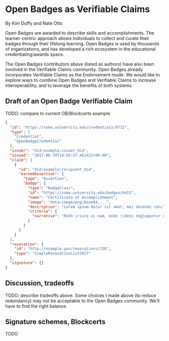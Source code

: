 # Open Badges as Verifiable Claims

By Kim Duffy and Nate Otto

Open Badges are awarded to describe skills and accomplishments. The learner-centric approach allows individuals to collect and curate their badges through their lifelong learning. Open Badges is used by thousands of organizations, and has developed a rich ecosystem in the educational credentialing/awards space.

The Open Badges contributors above (listed as authors) have also been involved in the Verifiable Claims community. Open Badges already incorporates Verifiable Claims as the Endorsement mode. We would like to explore ways to combine Open Badges and Verifiable Claims to increase interoperability, and to leverage the benefits of both systems.

## Draft of an Open Badge Verifiable Claim

TODO: compare to current OB/Blockcerts example


```json
{
  "id": "https://some.university.edu/credentials/9732",
  "type": [
    "Credential",
    "OpenBadgeCredential"
  ],
  "issuer": "did:example:issuer_did",
  "issued": "2017-06-29T14:58:57.461422+00:00",
  "claim": [
    {
      "id": "did:example:recipient_did",
      "earnedAssertion": {
        "type": "Assertion",
        "badge": {
          "type": "BadgeClass",
          "id": "https://some.university.edu/badges/6415",
          "name": "Certificate of Accomplishment",
          "image": "data:image/png;base64,...",
          "description": "Lorem ipsum dolor sit amet, mei docendi concludaturque ad, cu nec   partem graece. Est aperiam consetetur cu, expetenda moderatius neglegentur ei nam, suas dolor laudem eam an.",
          "criteria": {
            "narrative": "Nibh iriure ei nam, modo ridens neglegentur mel eu. At his cibo mucius."
          }
        }
      }
    }
  ],
  "revocation": {
    "id": "http://example.gov/revocations/738",
    "type": "SimpleRevocationList2017"
  },
  "signature": {}
}
```

## Discussion, tradeoffs
 
TODO: describe tradeoffs above. Some choices I made above (to reduce redundancy) may not be acceptable to the Open Badges community. We'll have to find the right balance.

## Signature schemes, Blockcerts

TODO

